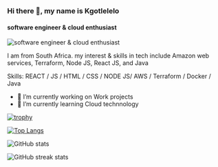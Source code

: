 ### Hi there 👋, my name is Kgotlelelo
#### software engineer & cloud enthusiast
![software engineer & cloud enthusiast](https://arturssmirnovs.github.io/github-profile-readme-generator/images/banner.png)

I am from South Africa. my interest & skills in tech include Amazon web services, Terraform, Node JS, React JS, and Java

Skills: REACT / JS / HTML / CSS / NODE JS/ AWS / Terraform / Docker / Java

- 🔭 I’m currently working on Work projects 
- 🌱 I’m currently learning Cloud technnology 

[![trophy](https://github-profile-trophy.vercel.app/?username=kgotlelelo-cmd)](https://github.com/ryo-ma/github-profile-trophy)

[![Top Langs](https://github-readme-stats.vercel.app/api/top-langs/?username=kgotlelelo-cmd)](https://github.com/anuraghazra/github-readme-stats)

![GitHub stats](https://github-readme-stats.vercel.app/api?username=kgotlelelo-cmd&show_icons=true)  

![GitHub streak stats](https://streak-stats.demolab.com/?user=kgotlelelo-cmd)
